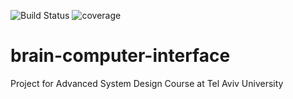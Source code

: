 ![Build Status](https://travis-ci.com/kerenso/brain-computer-interface.svg?branch=master)
![coverage](https://codecov.io/github/kerenso/brain-computer-interface/branch/master/graph/badge.svg)

# brain-computer-interface
Project for Advanced System Design Course at Tel Aviv University
